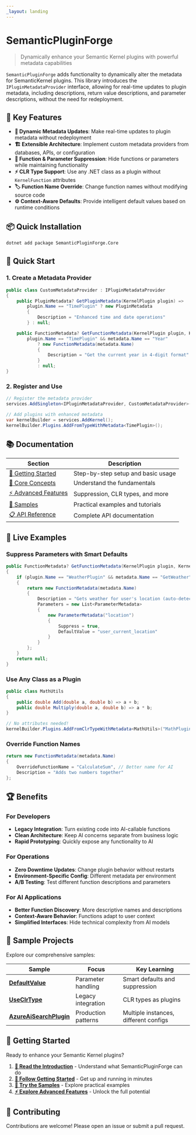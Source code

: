 ```yaml
---
_layout: landing
---
```


# SemanticPluginForge

> Dynamically enhance your Semantic Kernel plugins with powerful metadata capabilities

`SemanticPluginForge` adds functionality to dynamically alter the metadata for SemanticKernel plugins. This library introduces the `IPluginMetadataProvider` interface, allowing for real-time updates to plugin metadata, including descriptions, return value descriptions, and parameter descriptions, without the need for redeployment.

## 🚀 Key Features

- **🔄 Dynamic Metadata Updates**: Make real-time updates to plugin metadata without redeployment
- **🏗️ Extensible Architecture**: Implement custom metadata providers from databases, APIs, or configuration
- **🎯 Function & Parameter Suppression**: Hide functions or parameters while maintaining functionality
- **⚡ CLR Type Support**: Use any .NET class as a plugin without `KernelFunction` attributes
- **🏷️ Function Name Override**: Change function names without modifying source code
- **⚙️ Context-Aware Defaults**: Provide intelligent default values based on runtime conditions

## 📦 Quick Installation

```bash
dotnet add package SemanticPluginForge.Core
```

## 🎯 Quick Start

### 1. Create a Metadata Provider

```csharp
public class CustomMetadataProvider : IPluginMetadataProvider
{
    public PluginMetadata? GetPluginMetadata(KernelPlugin plugin) =>
        plugin.Name == "TimePlugin" ? new PluginMetadata
        {
            Description = "Enhanced time and date operations"
        } : null;

    public FunctionMetadata? GetFunctionMetadata(KernelPlugin plugin, KernelFunctionMetadata metadata) =>
        plugin.Name == "TimePlugin" && metadata.Name == "Year"
            ? new FunctionMetadata(metadata.Name) 
            { 
                Description = "Get the current year in 4-digit format" 
            }
            : null;
}
```

### 2. Register and Use

```csharp
// Register the metadata provider
services.AddSingleton<IPluginMetadataProvider, CustomMetadataProvider>();

// Add plugins with enhanced metadata
var kernelBuilder = services.AddKernel();
kernelBuilder.Plugins.AddFromTypeWithMetadata<TimePlugin>();
```

## 📚 Documentation

| Section | Description |
|---------|-------------|
| [🎯 Getting Started](docs/getting-started.md) | Step-by-step setup and basic usage |
| [🧠 Core Concepts](docs/core-concepts.md) | Understand the fundamentals |
| [⚡ Advanced Features](docs/advanced-features.md) | Suppression, CLR types, and more |
| [📖 Samples](docs/samples.md) | Practical examples and tutorials |
| [📋 API Reference](xref:SemanticPluginForge) | Complete API documentation |

## 🎪 Live Examples

### Suppress Parameters with Smart Defaults

```csharp
public FunctionMetadata? GetFunctionMetadata(KernelPlugin plugin, KernelFunctionMetadata metadata)
{
    if (plugin.Name == "WeatherPlugin" && metadata.Name == "GetWeather")
    {
        return new FunctionMetadata(metadata.Name)
        {
            Description = "Gets weather for user's location (auto-detected)",
            Parameters = new List<ParameterMetadata>
            {
                new ParameterMetadata("location") 
                { 
                    Suppress = true, 
                    DefaultValue = "user_current_location"
                }
            }
        };
    }
    return null;
}
```

### Use Any Class as a Plugin

```csharp
public class MathUtils
{
    public double Add(double a, double b) => a + b;
    public double Multiply(double a, double b) => a * b;
}

// No attributes needed!
kernelBuilder.Plugins.AddFromClrTypeWithMetadata<MathUtils>("MathPlugin");
```

### Override Function Names

```csharp
return new FunctionMetadata(metadata.Name)
{
    OverrideFunctionName = "CalculateSum", // Better name for AI
    Description = "Adds two numbers together"
};
```

## 🏆 Benefits

### For Developers

- **Legacy Integration**: Turn existing code into AI-callable functions
- **Clean Architecture**: Keep AI concerns separate from business logic
- **Rapid Prototyping**: Quickly expose any functionality to AI

### For Operations

- **Zero Downtime Updates**: Change plugin behavior without restarts
- **Environment-Specific Config**: Different metadata per environment
- **A/B Testing**: Test different function descriptions and parameters

### For AI Applications

- **Better Function Discovery**: More descriptive names and descriptions
- **Context-Aware Behavior**: Functions adapt to user context
- **Simplified Interfaces**: Hide technical complexity from AI models

## 🎯 Sample Projects

Explore our comprehensive samples:

| Sample | Focus | Key Learning |
|--------|-------|--------------|
| [**DefaultValue**](https://github.com/lsiddiquee/SemanticPluginForge/tree/main/samples/DefaultValue) | Parameter handling | Smart defaults and suppression |
| [**UseClrType**](https://github.com/lsiddiquee/SemanticPluginForge/tree/main/samples/UseClrType) | Legacy integration | CLR types as plugins |
| [**AzureAiSearchPlugin**](https://github.com/lsiddiquee/SemanticPluginForge/tree/main/samples/AzureAiSearchPlugin) | Production patterns | Multiple instances, different configs |

## 🚀 Getting Started

Ready to enhance your Semantic Kernel plugins?

1. **[📖 Read the Introduction](docs/introduction.md)** - Understand what SemanticPluginForge can do
2. **[🎯 Follow Getting Started](docs/getting-started.md)** - Get up and running in minutes
3. **[🧪 Try the Samples](docs/samples.md)** - Explore practical examples
4. **[⚡ Explore Advanced Features](docs/advanced-features.md)** - Unlock the full potential

## 🤝 Contributing

Contributions are welcome! Please open an issue or submit a pull request.
